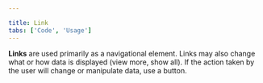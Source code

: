 ```yaml
---

title: Link
tabs: ['Code', 'Usage']
---
```


**Links** are used primarily as a navigational element. Links may also change what or how data is displayed (view more, show all). If the action taken by the user will change or manipulate data, use a button.

<component 
    name="Link"
    component="link" 
    variation="link"
    experimental="true"
    >
</component>
